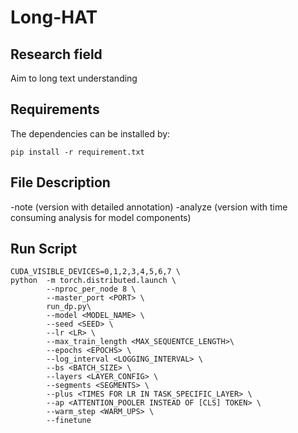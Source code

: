# Long-HAT
## Research field
Aim to long text understanding

## Requirements
The dependencies can be installed by:
```
pip install -r requirement.txt
```

## File Description
-note (version with detailed annotation)
-analyze (version with time consuming analysis for model components)

## Run Script
```
CUDA_VISIBLE_DEVICES=0,1,2,3,4,5,6,7 \
python  -m torch.distributed.launch \
        --nproc_per_node 8 \
        --master_port <PORT> \
        run_dp.py\
        --model <MODEL_NAME> \ 
        --seed <SEED> \
        --lr <LR> \
        --max_train_length <MAX_SEQUENTCE_LENGTH>\
        --epochs <EPOCHS> \
        --log_interval <LOGGING_INTERVAL> \
        --bs <BATCH_SIZE> \
        --layers <LAYER_CONFIG> \
        --segments <SEGMENTS> \
        --plus <TIMES FOR LR IN TASK_SPECIFIC_LAYER> \
        --ap <ATTENTION_POOLER INSTEAD OF [CLS] TOKEN> \
        --warm_step <WARM_UPS> \
        --finetune
```
